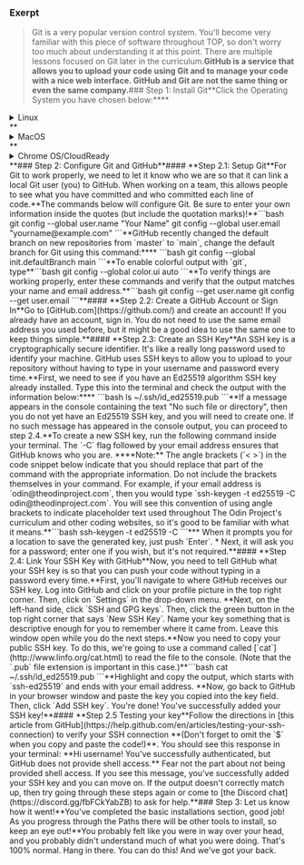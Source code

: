### Exerpt
>Git is a very popular version control system. You'll become very familiar with this piece of software throughout TOP, so don't worry too much about understanding it at this point. There are multiple lessons focused on Git later in the curriculum.**GitHub is a service that allows you to upload your code using Git and to manage your code with a nice web interface. GitHub and Git are not the same thing or even the same company.**### Step 1: Install Git**Click the Operating System you have chosen below:****
<details markdown="block">
<summary class="dropDown-header">Linux
</summary>**#### **Step 1.1: Update the system**Run these commands in the terminal to update the Linux system:****
```bash
sudo apt update
sudo apt upgrade
```**#### **Step 1.2: Install git**It's likely you have `git` installed already, but to make sure that we have the most up to date version of git, run the following commands:****
```bash
sudo add-apt-repository ppa:git-core/ppa
sudo apt update
sudo apt install git
```**#### **Step 1.3: Verify version**Make sure your git version is **at least** 2.28 by running this command:****
```bash
git --version
```**If the version number is less than 2.28, follow the instructions again. **</details>**
<details markdown="block">
<summary class="dropDown-header">MacOS
</summary>**#### **Step 1.0: Install Homebrew
First, you'll need to install Homebrew.  Make sure you have checked the requirements [here](https://docs.brew.sh/Installation#macos-requirements). Once you meet the requirements, copy and paste the following into your terminal:****
```bash
/bin/bash -c "$(curl -fsSL https://raw.githubusercontent.com/Homebrew/install/HEAD/install.sh)"
```**Note: On an Apple Silicon Mac you will have an extra step to take.
If you look at the terminal output after installing Homebrew, you will see "Installation Successful!". Further down in the terminal there will be a section called "Next steps". 
Reading the terminal may seem a bit intimidating, but this is a great chance to overcome those feelings. Follow the next steps as stated in your terminal (copy and paste the commands given) to add Homebrew to your PATH, which allows you to use the `brew` command prefix. **#### **Step 1.1: Update Git**MacOS already comes with a version of Git, but you should update to the latest version. In the terminal, type**```bash
brew install git
```**This will install the latest version of Git. Easy, right?**#### **Step 1.2: Verify version****Open a new terminal window** and then make sure your git version is **at least** 2.28 by running this command:****
```bash
git --version
```**If the version number is less than 2.28, follow the instructions again. If you are encountering a `no formulae found in taps` error:****1. Run `brew doctor`
2. You will see output similar to the below. NOTE: The actual output of `brew doctor` may vary based on the version of MacOS you're running, and any other issues you may have with your own installation. Ultimately, you must run each command line snippet that Homebrew provides after running `brew doctor` in order to repair your installation of Homebrew, including `brew cleanup` at the end.
![Screen_Shot_2021-02-11_at_8 06 38_PM](https://cdn.statically.io/gh/TheOdinProject/curriculum/284f0cdc998be7e4751e29e8458323ad5d320303/foundations/installations/setting_up_git/imgs/00.png)
4. Run `brew install git`, **open a new terminal window**, then check your version of Git, which should now be the latest version. **</details>**<details markdown="block">
<summary class="dropDown-header">Chrome OS/CloudReady
</summary>**You will need to install Git from source by following the instructions at this [Digital Ocean tutorial](https://www.digitalocean.com/community/tutorials/how-to-install-git-on-debian-10#installing-git-from-source).**</details>**### Step 2: Configure Git and GitHub**#### **Step 2.1: Setup Git**For Git to work properly, we need to let it know who we are so that it can link a local Git user (you) to GitHub. When working on a team, this allows people to see what you have committed and who committed each line of code.**The commands below will configure Git. Be sure to enter your own information inside the quotes (but include the quotation marks)!**```bash
git config --global user.name "Your Name"
git config --global user.email "yourname@example.com"
```**GitHub recently changed the default branch on new repositories from `master` to `main`, change the default branch for Git using this command:****
```bash
git config --global init.defaultBranch main
```**To enable colorful output with `git`, type**```bash
git config --global color.ui auto
```**To verify things are working properly, enter these commands and verify that the output matches your name and email address.**```bash
git config --get user.name
git config --get user.email
```**#### **Step 2.2: Create a GitHub Account or Sign In**Go to [GitHub.com](https://github.com/) and create an account! If you already have an account, sign in. You do not need to use the same email address you used before, but it might be a good idea to use the same one to keep things simple.**#### **Step 2.3: Create an SSH Key**An SSH key is a cryptographically secure identifier. It's like a really long password used to identify your machine. GitHub uses SSH keys to allow you to upload to your repository without having to type in your username and password every time.**First, we need to see if you have an Ed25519 algorithm SSH key already installed. Type this into the terminal and check the output with the information below:****
```bash
ls ~/.ssh/id_ed25519.pub
```**If a message appears in the console containing the text "No such file or directory", then you do not yet have an Ed25519 SSH key, and you will need to create one. If no such message has appeared in the console output, you can proceed to step 2.4.**To create a new SSH key, run the following command inside your terminal. The `-C` flag followed by your email address ensures that GitHub knows who you are. ****Note:** The angle brackets (`< >`) in the code snippet below indicate that you should replace that part of the command with the appropriate information. Do not include the brackets themselves in your command. For example, if your email address is `odin@theodinproject.com`, then you would type `ssh-keygen -t ed25519 -C odin@theodinproject.com`. You will see this convention of using angle brackets to indicate placeholder text used throughout The Odin Project's curriculum and other coding websites, so it's good to be familiar with what it means.**```bash
ssh-keygen -t ed25519 -C <youremail>
```*** When it prompts you for a location to save the generated key, just push `Enter`.
* Next, it will ask you for a password; enter one if you wish, but it's not required.**#### **Step 2.4: Link Your SSH Key with GitHub**Now, you need to tell GitHub what your SSH key is so that you can push your code without typing in a password every time.**First, you'll navigate to where GitHub receives our SSH key. Log into GitHub and click on your profile picture in the top right corner. Then, click on `Settings` in the drop-down menu. **Next, on the left-hand side, click `SSH and GPG keys`. Then, click the green button in the top right corner that says `New SSH Key`. Name your key something that is descriptive enough for you to remember where it came from. Leave this window open while you do the next steps.**Now you need to copy your public SSH key. To do this, we're going to use a command called [`cat`](http://www.linfo.org/cat.html) to read the file to the console. (Note that the `.pub` file extension is important in this case.)**```bash
cat ~/.ssh/id_ed25519.pub
```**Highlight and copy the output, which starts with `ssh-ed25519` and ends with your email address. **Now, go back to GitHub in your browser window and paste the key you copied into the key field. Then, click `Add SSH key`. You're done! You've successfully added your SSH key!**#### **Step 2.5 Testing your key**Follow the directions in [this article from GitHub](https://help.github.com/en/articles/testing-your-ssh-connection) to verify your SSH connection **(Don't forget to omit the `$` when you copy and paste the code!)**. You should see this response in your terminal: **Hi username! You've successfully authenticated, but GitHub does not provide shell access.** Fear not the part about not being provided shell access. If you see this message, you've successfully added your SSH key and you can move on. If the output doesn't correctly match up, then try going through these steps again or come to [the Discord chat](https://discord.gg/fbFCkYabZB) to ask for help.**### Step 3: Let us know how it went!**You've completed the basic installations section, good job! As you progress through the Paths there will be other tools to install, so keep an eye out!**You probably felt like you were in way over your head, and you probably didn't understand much of what you were doing. That's 100% normal. Hang in there. You can do this! And we've got your back.
